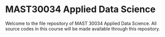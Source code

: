 # MAST30034 Applied Data Science

Welcome to the file repository of MAST 30034 Applied Data Science. All source codes in this course will be made available through this repository.


